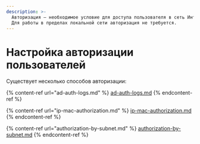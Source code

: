 ```yaml
---
description: >-
  Авторизация – необходимое условие для доступа пользователя в сеть Интернет.
  Для работы в пределах локальной сети авторизация не требуется.
---
```


# Настройка авторизации пользователей

Существует несколько способов авторизации:

{% content-ref url="ad-auth-logs.md" %}
[ad-auth-logs.md](ad-auth-logs.md)
{% endcontent-ref %}

{% content-ref url="ip-mac-authorization.md" %}
[ip-mac-authorization.md](ip-mac-authorization.md)
{% endcontent-ref %}

{% content-ref url="authorization-by-subnet.md" %}
[authorization-by-subnet.md](authorization-by-subnet.md)
{% endcontent-ref %}
